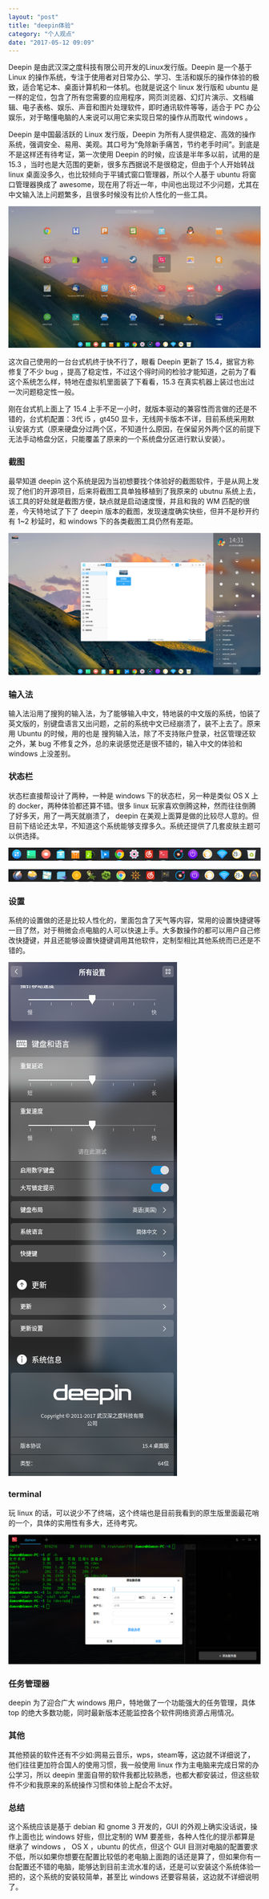 ```yaml
---
layout: "post"
title: "deepin体验"
category: "个人观点"
date: "2017-05-12 09:09"
---
```


Deepin 是由武汉深之度科技有限公司开发的Linux发行版。Deepin 是一个基于 Linux 的操作系统，专注于使用者对日常办公、学习、生活和娱乐的操作体验的极致，适合笔记本、桌面计算机和一体机。也就是说这个 linux 发行版和 ubuntu 是一样的定位，包含了所有您需要的应用程序，网页浏览器、幻灯片演示、文档编辑、电子表格、娱乐、声音和图片处理软件，即时通讯软件等等，适合于 PC 办公娱乐，对于略懂电脑的人来说可以用它来实现日常的操作从而取代 windows 。

Deepin 是中国最活跃的 Linux 发行版，Deepin 为所有人提供稳定、高效的操作系统，强调安全、易用、美观。其口号为“免除新手痛苦，节约老手时间”。到底是不是这样还有待考证，第一次使用 Deepin 的时候，应该是半年多以前，试用的是 15.3 ，当时也是大范围的更新，很多东西据说不是很稳定，但由于个人开始转战 linux 桌面没多久，也比较倾向于平铺式窗口管理器，所以个人基于 ubuntu 将窗口管理器换成了 awesome，现在用了将近一年，中间也出现过不少问题，尤其在中文输入法上问题繁多，且很多时候没有比价人性化的一些工具。

![](https://raw.githubusercontent.com/noparkinghere/noparkinghere.github.io/master/img/2017-05-12-deepin体验/1.png)

这次自己使用的一台台式机终于快不行了，眼看 Deepin 更新了 15.4，据官方称修复了不少 bug ，提高了稳定性，不过这个得时间的检验才能知道，之前为了看这个系统怎么样，特地在虚拟机里面装了下看看，15.3 在真实机器上装过也出过一次问题稳定性一般。

刚在台式机上面上了 15.4 上手不足一小时，就版本驱动的兼容性而言做的还是不错的，台式机配置：3代 i5 ，gt450 显卡，无线网卡版本不详，目前系统采用默认安装方式（原来硬盘分过两个区，不知道什么原因，在保留另外两个区的前提下无法手动格盘分区，只能覆盖了原来的一个系统盘分区进行默认安装）。

### 截图

最早知道 deepin 这个系统是因为当初想要找个体验好的截图软件，于是从网上发现了他们的开源项目，后来将截图工具单独移植到了我原来的 ubutnu 系统上去，该工具的好处就是截图方便，缺点就是启动速度慢，并且和我的 WM 匹配的很差，今天特地试了下了 deepin 版本的截图，发现速度确实快些，但并不是秒开约有 1~2 秒延时，和 windows 下的各类截图工具仍然有差距。


![](https://raw.githubusercontent.com/noparkinghere/noparkinghere.github.io/master/img/2017-05-12-deepin体验/2.png)

<!-- more -->

### 输入法

输入法沿用了搜狗的输入法，为了能够输入中文，特地装的中文版的系统，怕装了英文版的，别键盘语言又出问题，之前的系统中文已经崩溃了，装不上去了。原来用 Ubuntu 的时候，用的也是 搜狗输入法，除了不支持账户登录，社区管理还软之外，某 bug 不修复之外，总的来说感觉还是很不错的，输入中文的体验和 windows 上没差别。

### 状态栏

状态栏直接帮设计了两种，一种是 windows 下的状态栏，另一种是类似 OS X 上的 docker，两种体验都还算不错。很多 linux 玩家喜欢倒腾这种，然而往往倒腾了好多天，用了一两天就崩溃了， deepin 在美观上面算是做的比较尽人意的。但目前下结论还太早，不知道这个系统能够支撑多久。系统还提供了几套皮肤主题可以供选择。


![](https://raw.githubusercontent.com/noparkinghere/noparkinghere.github.io/master/img/2017-05-12-deepin体验/3.png)

![](https://raw.githubusercontent.com/noparkinghere/noparkinghere.github.io/master/img/2017-05-12-deepin体验/4.png)



### 设置

系统的设置做的还是比较人性化的，里面包含了天气等内容，常用的设置快捷键等一目了然，对于稍微会点电脑的人可以快速上手。大多数操作的都可以用户自己修改快捷键，并且还能够设置快捷键调用其他软件，定制型相比其他系统而已还是不错的。

![](https://raw.githubusercontent.com/noparkinghere/noparkinghere.github.io/master/img/2017-05-12-deepin体验/5.png)

### terminal 

玩 linux 的话，可以说少不了终端，这个终端也是目前我看到的原生版里面最花哨的一个，具体的实用性有多大，还待考究。


![](https://raw.githubusercontent.com/noparkinghere/noparkinghere.github.io/master/img/2017-05-12-deepin体验/6.png)

### 任务管理器

deepin 为了迎合广大 windows 用户，特地做了一个功能强大的任务管理，具体 top 的绝大多数功能，同时最新版本还能监控各个软件网络资源占用情况。


### 其他

其他预装的软件还有不少如:网易云音乐，wps，steam等，这边就不详细说了，他们往往更加符合国人的使用习惯，我一般使用 linux 作为主电脑来完成日常的办公学习，所以 deepin 里面自带的软件我都比较熟悉，也都大都安装过，但这些软件不少和我原来的系统操作习惯和体验上配合不太好。

### 总结

这个系统应该是基于 debian 和 gnome 3 开发的，GUI 的外观上确实没话说，操作上面也比 windows 好些，但比定制的 WM 要差些，各种人性化的提示都算是继承了 windows ， OS X ，ubuntu 的优点，但这个 GUI 目测对电脑的配置要求不低，所以如果你想要在配置比较低的老电脑上面跑的话还是算了，但如果你有一台配置还不错的电脑，能够达到目前主流水准的话，还是可以安装这个系统体验一把的，这个系统的安装较简单，甚至比 windows 还要容易装，这边就不详细说明了。
